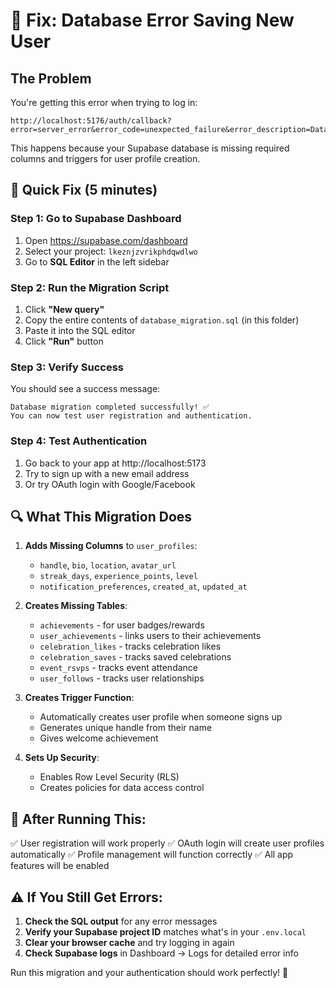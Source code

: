 # 🚨 Fix: Database Error Saving New User

## The Problem
You're getting this error when trying to log in:
```
http://localhost:5176/auth/callback?error=server_error&error_code=unexpected_failure&error_description=Database+error+saving+new+user
```

This happens because your Supabase database is missing required columns and triggers for user profile creation.

## 🔧 Quick Fix (5 minutes)

### Step 1: Go to Supabase Dashboard
1. Open https://supabase.com/dashboard
2. Select your project: `lkeznjzvrikphdqwdlwo`
3. Go to **SQL Editor** in the left sidebar

### Step 2: Run the Migration Script
1. Click **"New query"**
2. Copy the entire contents of `database_migration.sql` (in this folder)
3. Paste it into the SQL editor
4. Click **"Run"** button

### Step 3: Verify Success
You should see a success message:
```
Database migration completed successfully! ✅
You can now test user registration and authentication.
```

### Step 4: Test Authentication
1. Go back to your app at http://localhost:5173
2. Try to sign up with a new email address
3. Or try OAuth login with Google/Facebook

## 🔍 What This Migration Does

1. **Adds Missing Columns** to `user_profiles`:
   - `handle`, `bio`, `location`, `avatar_url`
   - `streak_days`, `experience_points`, `level`
   - `notification_preferences`, `created_at`, `updated_at`

2. **Creates Missing Tables**:
   - `achievements` - for user badges/rewards
   - `user_achievements` - links users to their achievements
   - `celebration_likes` - tracks celebration likes
   - `celebration_saves` - tracks saved celebrations
   - `event_rsvps` - tracks event attendance
   - `user_follows` - tracks user relationships

3. **Creates Trigger Function**:
   - Automatically creates user profile when someone signs up
   - Generates unique handle from their name
   - Gives welcome achievement

4. **Sets Up Security**:
   - Enables Row Level Security (RLS)
   - Creates policies for data access control

## 🎯 After Running This:

✅ User registration will work properly
✅ OAuth login will create user profiles automatically
✅ Profile management will function correctly
✅ All app features will be enabled

## ⚠️ If You Still Get Errors:

1. **Check the SQL output** for any error messages
2. **Verify your Supabase project ID** matches what's in your `.env.local`
3. **Clear your browser cache** and try logging in again
4. **Check Supabase logs** in Dashboard → Logs for detailed error info

Run this migration and your authentication should work perfectly! 🚀